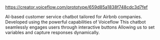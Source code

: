 https://creator.voiceflow.com/prototype/659d85a1838f748cdc3d7fef


AI-based customer service chatbot tailored for Airbnb companies.
Developed using the powerful capabilities of Voiceflow
This chatbot seamlessly engages users through interactive buttons
Allowing us to set variables and capture responses dynamically.
